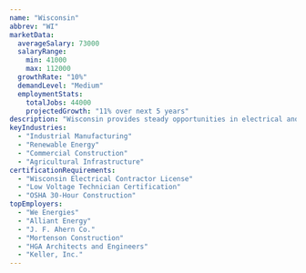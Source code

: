```yaml
---
name: "Wisconsin"
abbrev: "WI"
marketData:
  averageSalary: 73000
  salaryRange:
    min: 41000
    max: 112000
  growthRate: "10%"
  demandLevel: "Medium"
  employmentStats:
    totalJobs: 44000
    projectedGrowth: "11% over next 5 years"
description: "Wisconsin provides steady opportunities in electrical and low voltage employment, driven by industrial manufacturing, renewable energy projects, and residential construction growth."
keyIndustries:
  - "Industrial Manufacturing"
  - "Renewable Energy"
  - "Commercial Construction"
  - "Agricultural Infrastructure"
certificationRequirements:
  - "Wisconsin Electrical Contractor License"
  - "Low Voltage Technician Certification"
  - "OSHA 30-Hour Construction"
topEmployers:
  - "We Energies"
  - "Alliant Energy"
  - "J. F. Ahern Co."
  - "Mortenson Construction"
  - "HGA Architects and Engineers"
  - "Keller, Inc."
---
```

